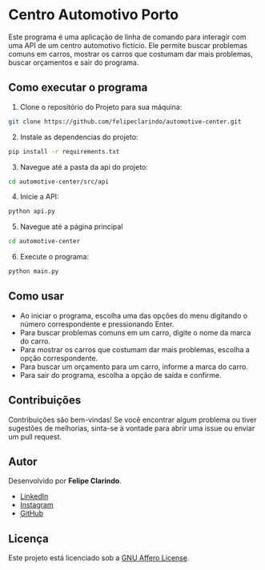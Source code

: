 # Centro Automotivo Porto
Este programa é uma aplicação de linha de comando para interagir com uma API de um centro automotivo fictício. Ele permite buscar problemas comuns em carros, mostrar os carros que costumam dar mais problemas, buscar orçamentos e sair do programa.


## Como executar o programa


1. Clone o repositório do Projeto para sua máquina:

```bash
git clone https://github.com/felipeclarindo/automotive-center.git
```

2. Instale as dependencias do projeto:

```bash 
pip install -r requirements.txt
```

3. Navegue até a pasta da api do projeto:

```bash 
cd automotive-center/src/api
```

4. Inicie a API: 

```bash 
python api.py
```

5. Navegue até a página principal

```bash
cd automotive-center
```

6. Execute o programa:

```bash
python main.py
```

## Como usar
- Ao iniciar o programa, escolha uma das opções do menu digitando o número correspondente e pressionando Enter.
- Para buscar problemas comuns em um carro, digite o nome da marca do carro.
- Para mostrar os carros que costumam dar mais problemas, escolha a opção correspondente.
- Para buscar um orçamento para um carro, informe a marca do carro.
- Para sair do programa, escolha a opção de saída e confirme.


## Contribuições

Contribuições são bem-vindas! Se você encontrar algum problema ou tiver sugestões de melhorias, sinta-se à vontade para abrir uma issue ou enviar um pull request.

## Autor

Desenvolvido por **Felipe Clarindo**.  
  - [LinkedIn](https://www.linkedin.com/in/felipe-clarindo-934578289/)  
  - [Instagram](https://www.instagram.com/lipethegoat)  
  - [GitHub](https://github.com/felipeclarindo)  

## Licença

Este projeto está licenciado sob a [GNU Affero License](https://www.gnu.org/licenses/agpl-3.0.html).
